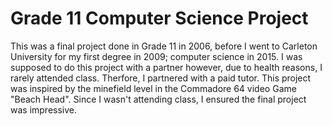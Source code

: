 # Grade 11 Computer Science Project

This was a final project done in Grade 11 in 2006, before I went to Carleton University for my first degree in 2009; computer science in 2015. I was supposed to do this project with a partner however, due to health reasons, I rarely attended class. Therfore, I partnered with a paid tutor. This project was inspired by the minefield level in the Commadore 64 video Game "Beach Head". Since I wasn't attending class, I ensured the final project was impressive. 
